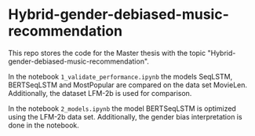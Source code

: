 # Hybrid-gender-debiased-music-recommendation

This repo stores the code for the Master thesis with the topic "Hybrid-gender-debiased-music-recommendation".

In the notebook `1_validate_performance.ipynb` the models SeqLSTM, BERTSeqLSTM and MostPopular are compared on the data set MovieLen. Additionally, the dataset LFM-2b is used for comparison. 

In the notebook `2_models.ipynb` the model BERTSeqLSTM is optimized using the LFM-2b data set. Additionally, the gender bias interpretation is done in the notebook.
